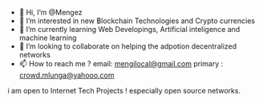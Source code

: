 - 👋 Hi, I’m @Mengez
- 👀 I’m interested in new ฿lockchain Technologies and Crypto currencies 
- 🌱 I’m currently learning Web Developings, Artificial inteligence and machine learning
- 💞️ I’m looking to collaborate on helping the adpotion decentralized networks
- 📫 How to reach me ? email: mengilocal@gmail.com
primary : crowd.mlunga@yahooo.com
<!-- socials @telegram: Mengezi_Lunga FB: Mengezi Lunga
Mengez/Mengez is a ✨ special ✨ repository because its `README.md` (this file) appears on your GitHub profile.
You can click the Preview link to take a look at your changes.
--->
i am open to Internet Tech Projects ! especially open source networks.
